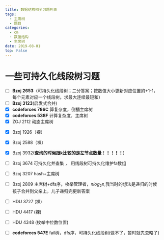 ```yaml
---
title: 数据结构相关习题列表
tags: 
  - 主席树
  - 题目
categories:
  - cm
  - 数据结构
  - 主席树
date: 2019-08-01
top: False
---
```


# 一些可持久化线段树习题

- [ ] **Bzoj 2653**（可持久化线段树；二分答案；按数值大小更新对应位置的+1\-1，每个元素对应一个线段树，求最大连续最短和）
- [ ] **Bzoj 3123**(启发式合并)
- [x] **codeforces 786C** 算复杂度，倒插主席树
- [x] **codeforces 538F** 计算复杂度，主席树
- [x] ZOJ 2112 动态主席树
<!-- more -->
- [x] Bzoj 1926（裸）
- [x] Bzoj 2588（裸）
- [x] Bzoj 3932(**查询的时候跟k比较的是左节点数量！！！！！**)
- [ ] Bzoj 3674 可持久化并查集 ， 用线段树可持久化维护fa数组
- [ ] Bzoj 3207 hash+主席树
- [ ] Bzoj 2809 主席树+dfs序，枚举管理者，$nlog_{2}n$,我当时的想法是递归的时候孩子合并到父亲上，儿子递归完更新答案
- [ ] HDU 3727 (裸)
- [ ] HDU 4417 (裸)
- [ ] HDU 4348 (枚举中位数位置)
- [ ] **codeforces 547E** fail树，dfs序，可持久化线段树(做不了，暂时就先忽略了)




